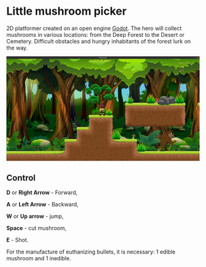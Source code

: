 # Little mushroom picker

2D platformer created on an open engine [Godot](https://godotengine.org/). The hero will collect mushrooms in various locations: from the Deep Forest to the Desert or Cemetery. Difficult obstacles and hungry inhabitants of the forest lurk on the way.

![](assets/scrinshots/Mushroomer_009.png)

## Control

**D** or **Right Arrow** - Forward,

**A** or **Left Arrow** - Backward,

**W** or **Up arrow** - jump,

**Space** -  cut mushroom,

**E** - Shot.

For the manufacture of euthanizing bullets, it is necessary: 1 edible mushroom and 1 inedible.
